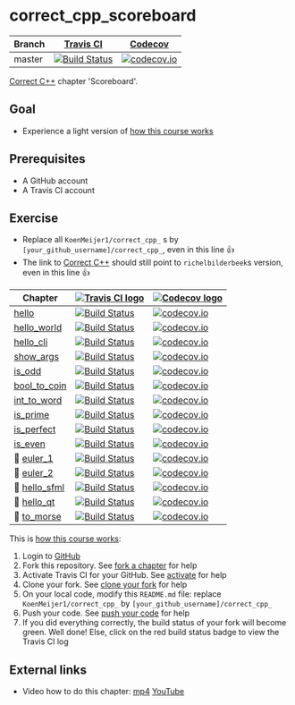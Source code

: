 # correct_cpp_scoreboard

Branch|[Travis CI](https://travis-ci.org)|[Codecov](https://www.codecov.io)
---|---|---
master|[![Build Status](https://travis-ci.org/KoenMeijer1/correct_cpp_scoreboard.svg?branch=master)](https://travis-ci.org/KoenMeijer1/correct_cpp_scoreboard)|[![codecov.io](https://codecov.io/github/KoenMeijer1/correct_cpp_scoreboard/coverage.svg?branch=master)](https://codecov.io/github/KoenMeijer1/correct_cpp_scoreboard/branch/master)

[Correct C++](https://github.com/richelbilderbeek/correct_cpp) chapter 'Scoreboard'.

## Goal

 * Experience a light version of [how this course works](https://github.com/richelbilderbeek/correct_cpp/blob/master/doc/how_this_course_works.md)

## Prerequisites

 * A GitHub account
 * A Travis CI account

## Exercise

 * Replace all `KoenMeijer1/correct_cpp_` s by `[your_github_username]/correct_cpp_`, even in this line :+1:
 * The link to [Correct C++](https://github.com/richelbilderbeek/correct_cpp) should still point to `richelbilderbeek`s version, even in this line :+1:

Chapter|[![Travis CI logo](TravisCI.png)](https://travis-ci.org)|[![Codecov logo](Codecov.png)](https://www.codecov.io)
---|---|---
[hello](https://github.com/KoenMeijer1/correct_cpp_hello)|[![Build Status](https://travis-ci.org/KoenMeijer1/correct_cpp_hello.svg?branch=master)](https://travis-ci.org/KoenMeijer1/correct_cpp_hello) | [![codecov.io](https://codecov.io/github/KoenMeijer1/correct_cpp_hello/coverage.svg?branch=master)](https://codecov.io/github/KoenMeijer1/correct_cpp_hello?branch=master)
[hello_world](https://github.com/KoenMeijer1/correct_cpp_hello_world)|[![Build Status](https://travis-ci.org/KoenMeijer1/correct_cpp_hello_world.svg?branch=master)](https://travis-ci.org/KoenMeijer1/correct_cpp_hello_world) | [![codecov.io](https://codecov.io/github/KoenMeijer1/correct_cpp_hello_world/coverage.svg?branch=master)](https://codecov.io/github/KoenMeijer1/correct_cpp_hello_world?branch=master)
[hello_cli](https://github.com/KoenMeijer1/correct_cpp_hello_cli)|[![Build Status](https://travis-ci.org/KoenMeijer1/correct_cpp_hello_cli.svg?branch=master)](https://travis-ci.org/KoenMeijer1/correct_cpp_hello_cli) | [![codecov.io](https://codecov.io/github/KoenMeijer1/correct_cpp_hello_cli/coverage.svg?branch=master)](https://codecov.io/github/KoenMeijer1/correct_cpp_hello_cli?branch=master)
[show_args](https://github.com/KoenMeijer1/correct_cpp_show_args)|[![Build Status](https://travis-ci.org/KoenMeijer1/correct_cpp_show_args.svg?branch=master)](https://travis-ci.org/KoenMeijer1/correct_cpp_show_args) | [![codecov.io](https://codecov.io/github/KoenMeijer1/correct_cpp_show_args/coverage.svg?branch=master)](https://codecov.io/github/KoenMeijer1/correct_cpp_show_args?branch=master)
[is_odd](https://github.com/KoenMeijer1/correct_cpp_is_odd)|[![Build Status](https://travis-ci.org/KoenMeijer1/correct_cpp_is_odd.svg?branch=master)](https://travis-ci.org/KoenMeijer1/correct_cpp_is_odd) | [![codecov.io](https://codecov.io/github/KoenMeijer1/correct_cpp_is_odd/coverage.svg?branch=master)](https://codecov.io/github/KoenMeijer1/correct_cpp_is_odd?branch=master)
[bool_to_coin](https://github.com/KoenMeijer1/correct_cpp_bool_to_coin)|[![Build Status](https://travis-ci.org/KoenMeijer1/correct_cpp_bool_to_coin.svg?branch=master)](https://travis-ci.org/KoenMeijer1/correct_cpp_bool_to_coin) | [![codecov.io](https://codecov.io/github/KoenMeijer1/correct_cpp_bool_to_coin/coverage.svg?branch=master)](https://codecov.io/github/KoenMeijer1/correct_cpp_bool_to_coin?branch=master)
[int_to_word](https://github.com/KoenMeijer1/correct_cpp_int_to_word)|[![Build Status](https://travis-ci.org/KoenMeijer1/correct_cpp_int_to_word.svg?branch=master)](https://travis-ci.org/KoenMeijer1/correct_cpp_int_to_word) | [![codecov.io](https://codecov.io/github/KoenMeijer1/correct_cpp_int_to_word/coverage.svg?branch=master)](https://codecov.io/github/KoenMeijer1/correct_cpp_int_to_word?branch=master)
[is_prime](https://github.com/KoenMeijer1/correct_cpp_is_prime)|[![Build Status](https://travis-ci.org/KoenMeijer1/correct_cpp_is_prime.svg?branch=master)](https://travis-ci.org/KoenMeijer1/correct_cpp_is_prime) | [![codecov.io](https://codecov.io/github/KoenMeijer1/correct_cpp_is_prime/coverage.svg?branch=master)](https://codecov.io/github/KoenMeijer1/correct_cpp_is_prime?branch=master)
[is_perfect](https://github.com/KoenMeijer1/correct_cpp_is_perfect)|[![Build Status](https://travis-ci.org/KoenMeijer1/correct_cpp_is_perfect.svg?branch=master)](https://travis-ci.org/KoenMeijer1/correct_cpp_is_perfect) | [![codecov.io](https://codecov.io/github/KoenMeijer1/correct_cpp_is_perfect/coverage.svg?branch=master)](https://codecov.io/github/KoenMeijer1/correct_cpp_is_perfect?branch=master)
[is_even](https://github.com/KoenMeijer1/correct_cpp_is_even)|[![Build Status](https://travis-ci.org/KoenMeijer1/correct_cpp_is_even.svg?branch=master)](https://travis-ci.org/KoenMeijer1/correct_cpp_is_even) | [![codecov.io](https://codecov.io/github/KoenMeijer1/correct_cpp_is_even/coverage.svg?branch=master)](https://codecov.io/github/KoenMeijer1/correct_cpp_is_even?branch=master)
:construction: [euler_1](https://github.com/KoenMeijer1/correct_cpp_euler_1)|[![Build Status](https://travis-ci.org/KoenMeijer1/correct_cpp_euler_1.svg?branch=master)](https://travis-ci.org/KoenMeijer1/correct_cpp_euler_1) | [![codecov.io](https://codecov.io/github/KoenMeijer1/correct_cpp_euler_1/coverage.svg?branch=master)](https://codecov.io/github/KoenMeijer1/correct_cpp_euler_1?branch=master)
:construction: [euler_2](https://github.com/KoenMeijer1/correct_cpp_euler_2)|[![Build Status](https://travis-ci.org/KoenMeijer1/correct_cpp_euler_2.svg?branch=master)](https://travis-ci.org/KoenMeijer1/correct_cpp_euler_2) | [![codecov.io](https://codecov.io/github/KoenMeijer1/correct_cpp_euler_2/coverage.svg?branch=master)](https://codecov.io/github/KoenMeijer1/correct_cpp_euler_2?branch=master)
:construction: [hello_sfml](https://github.com/KoenMeijer1/correct_cpp_hello_sfml)|[![Build Status](https://travis-ci.org/KoenMeijer1/correct_cpp_hello_sfml.svg?branch=master)](https://travis-ci.org/KoenMeijer1/correct_cpp_hello_sfml) | [![codecov.io](https://codecov.io/github/KoenMeijer1/correct_cpp_hello_sfml/coverage.svg?branch=master)](https://codecov.io/github/KoenMeijer1/correct_cpp_hello_sfml?branch=master)
:construction: [hello_qt](https://github.com/KoenMeijer1/correct_cpp_hello_qt)|[![Build Status](https://travis-ci.org/KoenMeijer1/correct_cpp_hello_qt.svg?branch=master)](https://travis-ci.org/KoenMeijer1/correct_cpp_hello_qt) | [![codecov.io](https://codecov.io/github/KoenMeijer1/correct_cpp_hello_qt/coverage.svg?branch=master)](https://codecov.io/github/KoenMeijer1/correct_cpp_hello_qt?branch=master)
:construction: [to_morse](https://github.com/KoenMeijer1/correct_cpp_to_morse)|[![Build Status](https://travis-ci.org/KoenMeijer1/correct_cpp_to_morse.svg?branch=master)](https://travis-ci.org/KoenMeijer1/correct_cpp_to_morse) | [![codecov.io](https://codecov.io/github/KoenMeijer1/correct_cpp_to_morse/coverage.svg?branch=master)](https://codecov.io/github/KoenMeijer1/correct_cpp_to_morse?branch=master)

This is [how this course works](https://github.com/richelbilderbeek/correct_cpp/blob/master/doc/how_this_course_works.md):

  1. Login to [GitHub](https://github.com/)
  2. Fork this repository. See [fork a chapter](https://github.com/richelbilderbeek/correct_cpp/blob/master/doc/fork_a_chapter.md) for help
  3. Activate Travis CI for your GitHub. See [activate](https://github.com/richelbilderbeek/correct_cpp/blob/master/doc/activate.md) for help 
  4. Clone your fork. See [clone your fork](https://github.com/richelbilderbeek/correct_cpp/blob/master/doc/clone_your_fork.md) for help
  5. On your local code, modify this `README.md` file: replace `KoenMeijer1/correct_cpp_` by `[your_github_username]/correct_cpp_`
  6. Push your code. See [push your code](https://github.com/richelbilderbeek/correct_cpp/blob/master/doc/push_your_code.md) for help
  7. If you did everything correctly, the build status of your fork will become green. Well done! Else, click on the red build status badge to view the Travis CI log

## External links

 * Video how to do this chapter: [mp4](http://www.richelbilderbeek.nl/correct_cpp_scoreboard.mp4) [YouTube](https://youtu.be/QABP8qEeM9o)

 